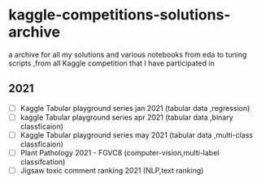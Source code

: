 # kaggle-competitions-solutions-archive
a archive for all my solutions and various notebooks from eda to tuning scripts ,from all Kaggle competition that I have participated in

## 2021
- [ ] Kaggle Tabular playground series jan 2021 (tabular data ,regression)
- [ ] kaggle Tabular playground series apr 2021 (tabular data ,binary classficaion)
- [ ] Kaggle Tabular  playground series may 2021 (tabular data ,multi-class classficaion)
- [ ] Plant Pathology 2021 - FGVC8 (computer-vision,multi-label classifcation)
- [ ] Jigsaw toxic comment ranking 2021 (NLP,text ranking)
